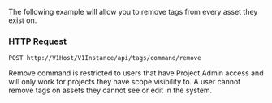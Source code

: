 The following example will allow you to remove tags from every asset they exist on.

### HTTP Request

`POST http://V1Host/V1Instance/api/tags/command/remove`

<aside class="notice">
Remove command is restricted to users that have Project Admin access and will only work for projects they have scope visibility to.  A user cannot remove tags on assets they cannot see or edit in the system.
</aside>